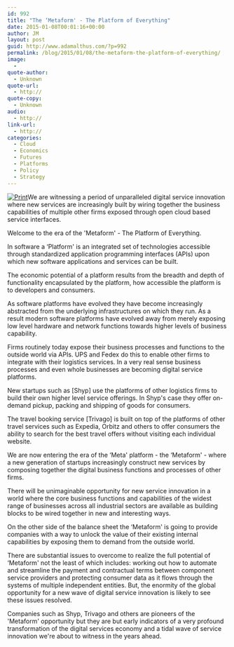 ```yaml
---
id: 992
title: "The ‘Metaform' - The Platform of Everything"
date: 2015-01-08T00:01:16+00:00
author: JM
layout: post
guid: http://www.adamalthus.com/?p=992
permalink: /blog/2015/01/08/the-metaform-the-platform-of-everything/
image:
  - 
quote-author:
  - Unknown
quote-url:
  - http://
quote-copy:
  - Unknown
audio:
  - http://
link-url:
  - http://
categories:
  - Cloud
  - Economics
  - Futures
  - Platforms
  - Policy
  - Strategy
---
```

[<img class="alignleft  wp-image-994" src="http://i1.wp.com/www.adamalthus.com/wp-content/uploads/2015/01/CloudPlatformSmall.jpg?resize=208%2C178" alt="Print" srcset="http://i1.wp.com/www.adamalthus.com/wp-content/uploads/2015/01/CloudPlatformSmall.jpg?resize=300%2C257 300w, http://i1.wp.com/www.adamalthus.com/wp-content/uploads/2015/01/CloudPlatformSmall.jpg?w=600 600w" sizes="(max-width: 208px) 100vw, 208px" data-recalc-dims="1" />](http://i1.wp.com/www.adamalthus.com/wp-content/uploads/2015/01/CloudPlatformSmall.jpg)We are witnessing a period of unparalleled digital service innovation where new services are increasingly built by wiring together the business capabilities of multiple other firms exposed through open cloud based service interfaces.

Welcome to the era of the 'Metaform' - The Platform of Everything.<!--more-->

In software a ‘Platform' is an integrated set of technologies accessible through standardized application programming interfaces (APIs) upon which new software applications and services can be built.

The economic potential of a platform results from the breadth and depth of functionality encapsulated by the platform, how accessible the platform is to developers and consumers.

As software platforms have evolved they have become increasingly abstracted from the underlying infrastructures on which they run. As a result modern software platforms have evolved away from merely exposing low level hardware and network functions towards higher levels of business capability.

Firms routinely today expose their business processes and functions to the outside world via APIs. UPS and Fedex do this to enable other firms to integrate with their logistics services. In a very real sense business processes and even whole businesses are becoming digital service platforms.

New startups such as [Shyp] use the platforms of other logistics firms to build their own higher level service offerings. In Shyp's case they offer on-demand pickup, packing and shipping of goods for consumers.

The travel booking service [Trivago] is built on top of the platforms of other travel services such as Expedia, Orbitz and others to offer consumers the ability to search for the best travel offers without visiting each individual website.

We are now entering the era of the ‘Meta' platform - the ‘Metaform' - where a new generation of startups increasingly construct new services by composing together the digital business functions and processes of other firms.

There will be unimaginable opportunity for new service innovation in a world where the core business functions and capabilities of the widest range of businesses across all industrial sectors are available as building blocks to be wired together in new and interesting ways.

On the other side of the balance sheet the ‘Metaform' is going to provide companies with a way to unlock the value of their existing internal capabilities by exposing them to demand from the outside world.

There are substantial issues to overcome to realize the full potential of ‘Metaform' not the least of which includes: working out how to automate and streamline the payment and contractual terms between component service providers and protecting consumer data as it flows through the systems of multiple independent entities. But, the enormity of the global opportunity for a new wave of digital service innovation is likely to see these issues resolved.

Companies such as Shyp, Trivago and others are pioneers of the 'Metaform' opportunity but they are but early indicators of a very profound transformation of the digital services economy and a tidal wave of service innovation we're about to witness in the years ahead.